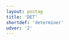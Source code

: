 ```yaml
---
layout: postag
title: 'DET'
shortdef: 'determiner'
udver: '2'
---
```

<!-- Interlanguage links updated Út zář 29 20:42:54 CEST 2020 -->
